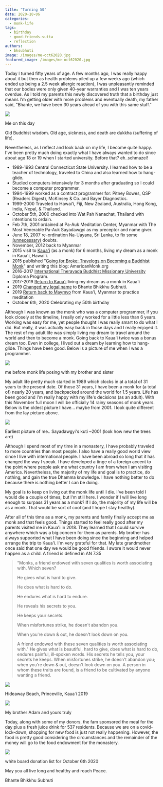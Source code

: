 ```yaml
---
title: "Turning 50"
date: 2020-10-06
categories: 
  - monk-life
tags: 
  - birthday
  - good-friends-sutta
  - reflection
authors: 
  - bksubhuti
image: /images/me-oct62020.jpg
featured_image: /images/me-oct62020.jpg
---
```


Today I turned fifty years of age. A few months ago, I was really happy about it but then as health problems piled up a few weeks ago (which ended up being a 2.5 week allergic reaction), I was unpleasantly reminded that our bodies were only given 40-year warranties and I was ten years overdue. As I told my parents this newly discovered truth that a birthday just means I'm getting older with more problems and eventually death, my father said, "Bhante, we have been 30 years ahead of you with this same stuff."

![](/images/me-oct62020-1024x768.jpg)

Me on this day

Old Buddhist wisdom. Old age, sickness, and death are dukkha (suffering of life).

Nevertheless, as I reflect and look back on my life, I become quite happy. I've been pretty much doing exactly what I have always wanted to do since about age 18 or 19 when I started university. Before that? eh..schmazel!

- 1989-1993 Central Connecticut State University. I learned how to be a teacher of technology, traveled to China and also learned how to hang-glide.
- Studied computers intensively for 3 months after graduating so I could become a computer programmer.
- 1994-1999 worked as a contract programmer for: Pitney Bowes, QSP (Readers Digest), McKinsey & Co. and Bayer Diagnostics.
- 1999-2000 Traveled to Hawai'i, Fiji, New Zealand, Australia, Hong Kong, India, Nepal, & Thailand.
- October 5th, 2000 checked into Wat Pah Nanachat, Thailand with intentions to ordain.
- Feb 7th, 2001 ordained at Pa-Auk Meditation Center, Myanmar with The Most Venerable Pa-Auk Sayadawgyi as my preceptor and name giver.
- June 18, 2007 re-ordination Na-Uayana, Sri Lanka, to fix some [(unnecessary)](https://americanmonk.org/why-i-ordained-twice/) doubts.
- November, 2012 back to Myanmar
- 2015 visit to [Kaua'i](https://americanmonk.org/our-kuti-in-kilauea-kauai-%ef%bb%bf/) (as a monk) for 6 months, living my dream as a monk in Kaua'i, Hawai'i.
- 2015 published "[Going for Broke: Travelogs on Becoming a Buddhist Monk](https://americanmonk.org/book-going-for-broke/)" and writing this blog: AmericanMonk.org
- 2016-2017 [International Theravada Buddhist Missionary University](https://americanmonk.org/itbmu-pics-i-leave-tonight/) Diploma Program.
- 2017-2019 [Return to Kaua'i](https://americanmonk.org/category/kauai/) living my dream as a monk in Kaua'i
- 2019 [Changed my legal name](https://americanmonk.org/legal-name-change/) to Bhante Bhikkhu Subhuti.
- 2019 [Return back to Maymyo](https://americanmonk.org/on-the-way-back-home/) from Kaua'i, Myanmar to practice meditation
- October 6th, 2020 Celebrating my 50th birthday

Although I was known as the monk who was a computer programmer, if you look closely at the timeline, I really only worked for a little less than 6 years. Working was easy for me, yet people thought I was really smart to do what I did. But really, it was actually easy back in those days and I really enjoyed it. The rest of my adult life was simply living my dream to travel around the world and then to become a monk. Going back to Kaua'i twice was a bonus dream too. Even in college, I lived out a dream by learning how to hang-glide. Things have been good. Below is a picture of me when I was a programmer.

![](/images/me-before-monk.jpg)

me before monk life posing with my brother and sister

My adult life pretty much started in 1989 which clocks in at a total of 31 years to the present date. Of those 31 years, I have been a monk for (a total of) nearly 20 years, and backpacked around the world for 1.5 years. Life has been good and I'm really happy with my life's decisions (as an adult). With this November full moon I will be officially 14 rainy seasons of monk years. Below is the oldest picture I have... maybe from 2001. I look quite different from the lay picture above.

![](/images/me-earliest.jpg)

Earliest picture of me.. Sayadawgyi's kuti ~2001 (look how new the trees are)

Although I spend most of my time in a monastery, I have probably traveled to more countries than most people. I also have a really good world view since I live with international people. I have been abroad so long that it has changed the way I speak. I have developed a tinge of a foreign accent to the point where people ask me what country I am from when I am visiting America. Nevertheless, the majority of my life and goal is to practice, do nothing, and gain the true Dhamma knowledge. I have nothing better to do because there is nothing better I can be doing.

My goal is to keep on living out the monk life until I die. I've been told I would die a couple of times, but I'm still here. I wonder if I will live long enough to surpass 31 years as a monk? If I do, the majority of my life will be as a monk. That would be sort of cool (and I hope I stay healthy).

After all of this time as a monk, my parents and family finally accept me as monk and that feels good. Things started to feel really good after my parents visited me in Kaua'i in 2018. They learned that I could survive anywhere which was a big concern for them as parents. My brother has always supported what I have been doing since the beginning and helped arrange the trip to Kaua'i. I'm very grateful for that. My late grandmother once said that one day we would be good friends. I swore it would never happen as a child. A friend is defined in AN 7.35

> "Monks, a friend endowed with seven qualities is worth associating with. Which seven?
> 
> He gives what is hard to give.
> 
> He does what is hard to do.
> 
> He endures what is hard to endure.
> 
> He reveals his secrets to you.
> 
> He keeps your secrets.
> 
> When misfortunes strike, he doesn't abandon you.
> 
> When you're down & out, he doesn't look down on you.
> 
> A friend endowed with these seven qualities is worth associating with." He gives what is beautiful, hard to give, does what is hard to do, endures painful, ill-spoken words. His secrets he tells you, your secrets he keeps. When misfortunes strike, he doesn't abandon you; when you're down & out, doesn't look down on you. A person in whom these traits are found, is a friend to be cultivated by anyone wanting a friend.

![](/images/IMG_20190403_182709-1024x768.jpg)

Hideaway Beach, Princeville, Kaua'i 2019

![](/images/adam-and-me.jpg)

My brother Adam and yours truly

Today, along with some of my donors, the fam sponsored the meal for the day plus a fresh juice drink for 537 residents. Because we are on a covid-lock-down, shopping for new food is just not really happening. However, the food is pretty good considering the circumstances and the remainder of the money will go to the food endowment for the monastery.

![](/images/oct6dana-2020board2-1024x768.jpg)

white board donation list for October 6th 2020

May you all live long and healthy and reach Peace.

Bhante Bhikkhu Subhuti